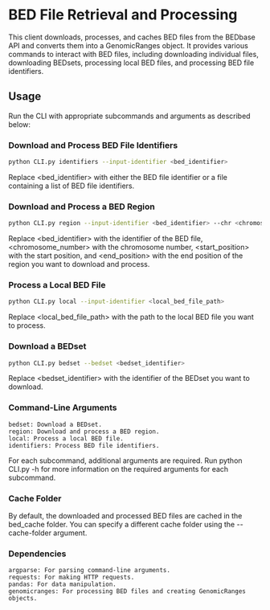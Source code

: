 # BED File Retrieval and Processing

This client downloads, processes, and caches BED files from the BEDbase API and converts them into a GenomicRanges object. It provides various commands to interact with BED files, including downloading individual files, downloading BEDsets, processing local BED files, and processing BED file identifiers.

## Usage

Run the CLI with appropriate subcommands and arguments as described below:

### Download and Process BED File Identifiers

```bash
python CLI.py identifiers --input-identifier <bed_identifier>
```

Replace <bed_identifier> with either the BED file identifier or a file containing a list of BED file identifiers.

### Download and Process a BED Region

```bash
python CLI.py region --input-identifier <bed_identifier> --chr <chromosome_number> --start <start_position> --end <end_position>
```

Replace <bed_identifier> with the identifier of the BED file, <chromosome_number> with the chromosome number, <start_position> with the start position, and <end_position> with the end position of the region you want to download and process.

### Process a Local BED File

```bash
python CLI.py local --input-identifier <local_bed_file_path>
```

Replace <local_bed_file_path> with the path to the local BED file you want to process.

### Download a BEDset

```bash
python CLI.py bedset --bedset <bedset_identifier>
```

Replace <bedset_identifier> with the identifier of the BEDset you want to download.

### Command-Line Arguments

    bedset: Download a BEDset.
    region: Download and process a BED region.
    local: Process a local BED file.
    identifiers: Process BED file identifiers.

For each subcommand, additional arguments are required. Run python CLI.py <subcommand> -h for more information on the required arguments for each subcommand.

### Cache Folder

By default, the downloaded and processed BED files are cached in the bed_cache folder. You can specify a different cache folder using the --cache-folder argument.


### Dependencies

    argparse: For parsing command-line arguments.
    requests: For making HTTP requests.
    pandas: For data manipulation.
    genomicranges: For processing BED files and creating GenomicRanges objects.
